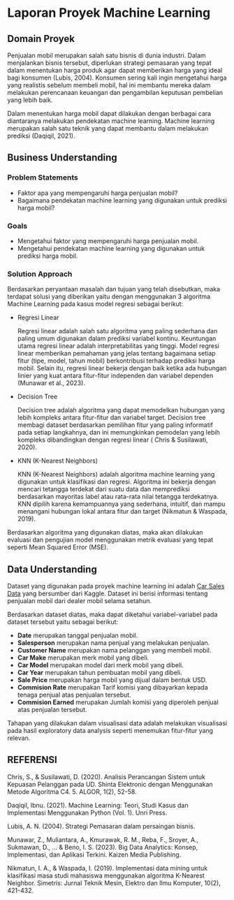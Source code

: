 # Laporan Proyek Machine Learning

## Domain Proyek

Penjualan mobil merupakan salah satu bisnis di dunia industri. Dalam menjalankan bisnis tersebut, diperlukan strategi pemasaran yang tepat dalam menentukan harga produk agar dapat memberikan harga yang ideal bagi konsumen (Lubis, 2004). Konsumen sering kali ingin mengetahui harga yang realistis sebelum membeli mobil, hal ini membantu mereka dalam melakukan perencanaan keuangan dan pengambilan keputusan pembelian yang lebih baik.

Dalam menentukan harga mobil dapat dilakukan dengan berbagai cara diantaranya melakukan pendekatan machine learning. Machine learning merupakan salah satu teknik yang dapat membantu dalam melakukan prediksi (Daqiqil, 2021).

## Business Understanding

### Problem Statements

- Faktor apa yang mempengaruhi harga penjualan mobil?
- Bagaimana pendekatan machine learning yang digunakan untuk prediksi harga mobil?

### Goals

- Mengetahui faktor yang mempengaruhi harga penjualan mobil.
- Mengetahui pendekatan machine learning yang digunakan untuk prediksi harga mobil.

### Solution Approach

Berdasarkan peryantaan masalah dan tujuan yang telah disebutkan, maka terdapat solusi yang diberikan yaitu dengan menggunakan 3 algoritma Machine Learning pada kasus model regresi sebagai berikut:

- Regresi Linear

  Regresi linear adalah salah satu algoritma yang paling sederhana dan paling umum digunakan dalam prediksi variabel kontinu. Keuntungan utama regresi linear adalah interpretabilitas yang tinggi. Model regresi linear memberikan pemahaman yang jelas tentang bagaimana setiap fitur (tipe, model, tahun mobil) berkontribusi terhadap prediksi harga mobil. Selain itu, regresi linear bekerja dengan baik ketika ada hubungan linier yang kuat antara fitur-fitur independen dan variabel dependen (Munawar et al., 2023).

- Decision Tree

  Decision tree adalah algoritma yang dapat memodelkan hubungan yang lebih kompleks antara fitur-fitur dan variabel target. Decision tree membagi dataset berdasarkan pemilihan fitur yang paling informatif pada setiap langkahnya, dan ini memungkinkan pemodelan yang lebih kompleks dibandingkan dengan regresi linear ( Chris & Susilawati, 2020).

- KNN (K-Nearest Neighbors)

  KNN (K-Nearest Neighbors) adalah algoritma machine learning yang digunakan untuk klasifikasi dan regresi. Algoritma ini bekerja dengan mencari tetangga terdekat dari suatu data dan memprediksi berdasarkan mayoritas label atau rata-rata nilai tetangga terdekatnya. KNN dipilih karena kemampuannya yang sederhana, intuitif, dan mampu menangani hubungan lokal antara fitur dan target (Nikmatun & Waspada, 2019).

Berdasarkan algoritma yang digunakan diatas, maka akan dilakukan evaluasi dan pengujian model menggunakan metrik evaluasi yang tepat seperti Mean Squared Error (MSE).

## Data Understanding

Dataset yang digunakan pada proyek machine learning ini adalah [Car Sales Data](https://www.kaggle.com/datasets/suraj520/car-sales-data) yang bersumber dari Kaggle. Dataset ini berisi informasi tentang penjualan mobil dari dealer mobil selama setahun.

Berdasarkan dataset diatas, maka dapat diketahui variabel-variabel pada dataset tersebut yaitu sebagai berikut:

- **Date** merupakan tanggal penjualan mobil.
- **Salesperson** merupakan nama penjual yang melakukan penjualan.
- **Customer Name** merupakan nama pelanggan yang membeli mobil.
- **Car Make** merupakan merk mobil yang dibeli.
- **Car Model** merupakan model dari merk mobil yang dibeli.
- **Car Year** merupakan tahun pembuatan mobil yang dibeli.
- **Sale Price** merupakan harga mobil yang dijual dalam bentuk USD.
- **Commision Rate** merupakan Tarif komisi yang dibayarkan kepada tenaga penjual atas penjualan tersebut.
- **Commision Earned** merupakan Jumlah komisi yang diperoleh penjual atas penjualan tersebut.

Tahapan yang dilakukan dalam visualisasi data adalah melakukan visualisasi pada hasil exploratory data analysis seperti menemukan fitur-fitur yang relevan.

## REFERENSI

Chris, S., & Susilawati, D. (2020). Analisis Perancangan Sistem untuk Kepuasan Pelanggan pada UD. Shinta Elektronic dengan Menggunakan Metode Algoritma C4. 5. ALGOR, 1(2), 52-58.

Daqiqil, Ibnu. (2021). Machine Learning: Teori, Studi Kasus dan Implementasi Menggunakan Python (Vol. 1). Unri Press.

Lubis, A. N. (2004). Strategi Pemasaran dalam persaingan bisnis.

Munawar, Z., Muliantara, A., Kmurawak, R. M., Reba, F., Sroyer, A., Sukmawan, D., ... & Beno, I. S. (2023). Big Data Analytics: Konsep, Implementasi, dan Aplikasi Terkini. Kaizen Media Publishing.

Nikmatun, I. A., & Waspada, I. (2019). Implementasi data mining untuk klasifikasi masa studi mahasiswa menggunakan algoritma K-Nearest Neighbor. Simetris: Jurnal Teknik Mesin, Elektro dan Ilmu Komputer, 10(2), 421-432.
